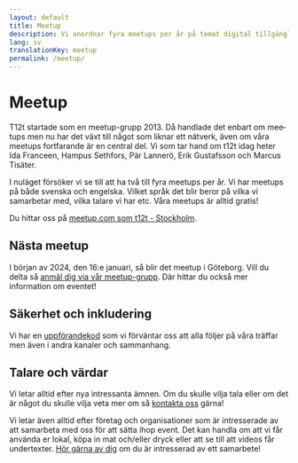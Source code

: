 ```yaml
---
layout: default
title: Meetup
description: Vi anordnar fyra meetups per år på temat digital tillgänglighet. Våra meetups är både på svenska och engelska.
lang: sv
translationKey: meetup
permalink: /meetup/
---
```


<h1 lang="en">Meetup</h1>

T12t startade som en <span lang="en">meetup</span>-grupp 2013. Då handlade det enbart om <span lang="en">meetups</span> men nu har det växt till något som liknar ett nätverk, även om våra <span lang="en">meetups</span> fortfarande är en central del. Vi som tar hand om t12t idag heter Ida Franceen, Hampus Sethfors, Pär Lannerö, Erik Gustafsson och Marcus Tisäter.

I nuläget försöker vi se till att ha två till fyra <span lang="en">meetups</span> per år. Vi har <span lang="en">meetups</span> på både svenska och engelska. Vilket språk det blir beror på vilka vi samarbetar med, vilka talare vi har etc. Våra <span lang="en">meetups</span> är alltid gratis!

Du hittar oss på <a href="https://www.meetup.com/t12t-Stockholm" hreflang="en"><span lang="en">meetup.com</span> som t12t - Stockholm</a>.

<h2>Nästa <span lang="en">meetup</span></h2>

I början av 2024, den 16:e januari, så blir det <span lang="en">meetup</span> i Göteborg. Vill du delta så <a href="https://www.meetup.com/t12t-Stockholm">anmäl dig via vår <span lang="en">meetup</span>-grupp</a>. Där hittar du också mer information om eventet!

## Säkerhet och inkludering

Vi har en [uppförandekod](/uppforandekod/) som vi förväntar oss att alla följer på våra träffar men även i andra kanaler och sammanhang.

## Talare och värdar

Vi letar alltid efter nya intressanta ämnen. Om du skulle vilja tala eller om det är något du skulle vilja veta mer om så [kontakta oss](/kontakt/) gärna!

Vi letar även alltid efter företag och organisationer som är intresserade av att samarbeta med oss för att sätta ihop event. Det kan handla om att vi får använda er lokal, köpa in mat och/eller dryck eller att se till att videos får undertexter. [Hör gärna av dig](/kontakt/) om du är intresserad av ett samarbete!
